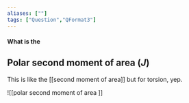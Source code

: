 ```yaml
---
aliases: [""]
tags: ["Question","QFormat3"]
---
```


#### What is the
## Polar second moment of area ($J$)
This is like the [[second moment of area]] but for torsion, yep.

![[polar second moment of area ]]